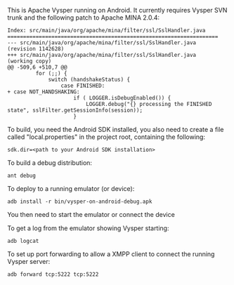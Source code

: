 This is Apache Vysper running on Android. It currently requires Vysper SVN trunk and the following patch to Apache MINA 2.0.4:

    Index: src/main/java/org/apache/mina/filter/ssl/SslHandler.java 
    =================================================================== 
    --- src/main/java/org/apache/mina/filter/ssl/SslHandler.java	(revision 1142628) 
    +++ src/main/java/org/apache/mina/filter/ssl/SslHandler.java	(working copy) 
    @@ -509,6 +510,7 @@ 
             for (;;) { 
                 switch (handshakeStatus) { 
                     case FINISHED: 
    + case NOT_HANDSHAKING: 
                         if ( LOGGER.isDebugEnabled()) { 
                             LOGGER.debug("{} processing the FINISHED state", sslFilter.getSessionInfo(session)); 
                         } 
                      
To build, you need the Android SDK installed, you also need to create a file called "local.properties" in the project root, containing the following:

    sdk.dir=<path to your Android SDK installation>

To build a debug distribution:

    ant debug

To deploy to a running emulator (or device):

    adb install -r bin/vysper-on-android-debug.apk

You then need to start the emulator or connect the device 

To get a log from the emulator showing Vysper starting:

    adb logcat

To set up port forwarding to allow a XMPP client to connect the running Vysper server:

    adb forward tcp:5222 tcp:5222